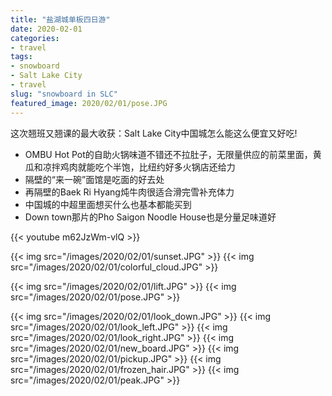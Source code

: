 ```yaml
---
title: "盐湖城单板四日游"
date: 2020-02-01
categories:
- travel
tags:
- snowboard
- Salt Lake City
- travel
slug: "snowboard in SLC"
featured_image: 2020/02/01/pose.JPG
---
```


这次翘班又翘课的最大收获：Salt Lake City中国城怎么能这么便宜又好吃!
<!--more-->

- OMBU Hot Pot的自助火锅味道不错还不拉肚子，无限量供应的前菜里面，黄瓜和凉拌鸡肉就能吃个半饱，比纽约好多火锅店还给力
- 隔壁的“来一碗”面馆是吃面的好去处
- 再隔壁的Baek Ri Hyang炖牛肉很适合滑完雪补充体力
- 中国城的中超里面想买什么也基本都能买到
- Down town那片的Pho Saigon Noodle House也是分量足味道好

{{< youtube m62JzWm-vlQ >}}

{{< img src="/images/2020/02/01/sunset.JPG" >}}
{{< img src="/images/2020/02/01/colorful_cloud.JPG" >}}

{{< img src="/images/2020/02/01/lift.JPG" >}}
{{< img src="/images/2020/02/01/pose.JPG" >}}

{{< img src="/images/2020/02/01/look_down.JPG" >}}
{{< img src="/images/2020/02/01/look_left.JPG" >}}
{{< img src="/images/2020/02/01/look_right.JPG" >}}
{{< img src="/images/2020/02/01/new_board.JPG" >}}
{{< img src="/images/2020/02/01/pickup.JPG" >}}
{{< img src="/images/2020/02/01/frozen_hair.JPG" >}}
{{< img src="/images/2020/02/01/peak.JPG" >}}